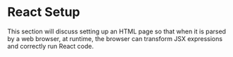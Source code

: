 # React Setup

This section will discuss setting up an HTML page so that when it is parsed by a web browser, at runtime, the browser can transform JSX expressions and correctly run React code.



